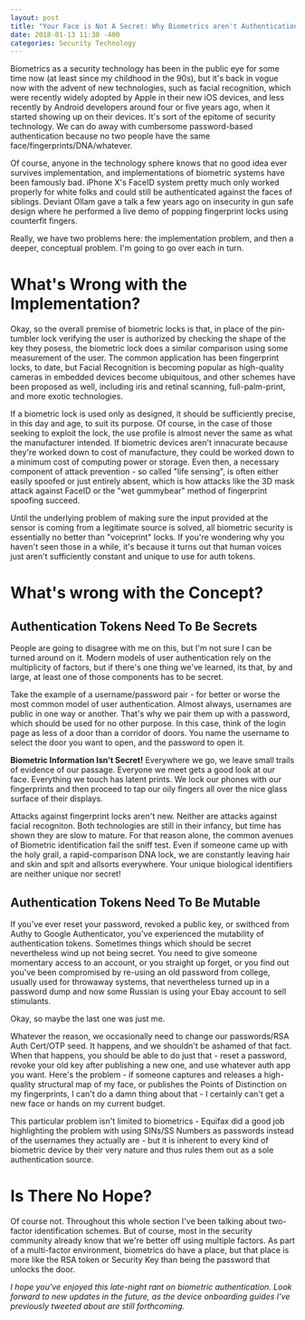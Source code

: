 ```yaml
---
layout: post
title: "Your Face is Not A Secret: Why Biometrics aren't Authentication Tokens"
date: 2018-01-13 11:30 -400
categories: Security Technology
---
```


Biometrics as a security technology has been in the public eye for some time now (at least since my childhood in the 90s), but it's back in vogue now with the advent of new technologies, such as facial recognition, which were recently widely adopted by Apple in their new iOS devices, and less recently by Android developers around four or five years ago, when it started showing up on their devices. It's sort of the epitome of security technology. We can do away with cumbersome password-based authentication because no two people have the same face/fingerprints/DNA/whatever.

Of course, anyone in the technology sphere knows that no good idea ever survives implementation, and implementations of biometric systems have been famously bad. iPhone X's FaceID system pretty much only worked properly for white folks and could still be authenticated against the faces of siblings. Deviant Ollam gave a talk a few years ago on insecurity in gun safe design where he performed a live demo of popping fingerprint locks using counterfit fingers.

Really, we have two problems here: the implementation problem, and then a deeper, conceptual problem. I'm going to go over each in turn.

# What's Wrong with the Implementation?
Okay, so the overall premise of biometric locks is that, in place of the pin-tumbler lock verifying the user is authorized by checking the shape of the key they posess, the biometric lock does a similar comparison using some measurement of the user. The common application has been fingerprint locks, to date, but Facial Recognition is becoming popular as high-quality cameras in embedded devices become ubiquitous, and other schemes have been proposed as well, including iris and retinal scanning, full-palm-print, and more exotic technologies.

If a biometric lock is used only as designed, it should be sufficiently precise, in this day and age, to suit its purpose. Of course, in the case of those seeking to exploit the lock, the use profile is almost never the same as what the manufacturer intended. If biometric devices aren't innacurate because they're worked down to cost of manufacture, they could be worked down to a minimum cost of computing power or storage. Even then, a necessary component of attack prevention - so called "life sensing", is often either easily spoofed or just entirely absent, which is how attacks like the 3D mask attack against FaceID or the "wet gummybear" method of fingerprint spoofing succeed.

Until the underlying problem of making sure the input provided at the sensor is coming from a legitimate source is solved, all biometric security is essentially no better than "voiceprint" locks. If you're wondering why you haven't seen those in a while, it's because it turns out that human voices just aren't sufficiently constant and unique to use for auth tokens.

# What's wrong with the Concept?
## Authentication Tokens Need To Be Secrets
People are going to disagree with me on this, but I'm not sure I can be turned around on it. Modern models of user authentication rely on the multiplicity of factors, but if there's one thing we've learned, its that, by and large, at least one of those components has to be secret.

Take the example of a username/password pair - for better or worse the most common model of user authentication. Almost always, usernames are public in one way or another. That's why we pair them up with a password, which should be used for no other purpose. In this case, think of the login page as less of a door than a corridor of doors. You name the username to select the door you want to open, and the password to open it.

**Biometric Information Isn't Secret!** Everywhere we go, we leave small trails of evidence of our passage. Everyone we meet gets a good look at our face. Everything we touch has latent prints. We lock our phones with our fingerprints and then proceed to tap our oily fingers all over the nice glass surface of their displays.

Attacks against fingerprint locks aren't new. Neither are attacks against facial recogniton. Both technologies are still in their infancy, but time has shown they are slow to mature. For that reason alone, the common avenues of Biometric identification fail the sniff test. Even if someone came up with the holy grail, a rapid-comparison DNA lock, we are constantly leaving hair and skin and spit and allsorts everywhere. Your unique biological identifiers are neither unique nor secret!

## Authentication Tokens Need To Be Mutable
If you've ever reset your password, revoked a public key, or swithced from Authy to Google Authenticator, you've experienced the mutability of authentication tokens. Sometimes things which should be secret nevertheless wind up not being secret. You need to give someone momentary access to an account, or you straight up forget, or you find out you've been compromised by re-using an old password from college, usually used for throwaway systems, that nevertheless turned up in a password dump and now some Russian is using your Ebay account to sell stimulants.

Okay, so maybe the last one was just me.

Whatever the reason, we occasionally need to change our passwords/RSA Auth Cert/OTP seed. It happens, and we shouldn't be ashamed of that fact. When that happens, you should be able to do just that - reset a password, revoke your old key after publishing a new one, and use whatever auth app you want. Here's the problem - if someone captures and releases a high-quality structural map of my face, or publishes the Points of Distinction on my fingerprints, I can't do a damn thing about that - I certainly can't get a new face or hands on my current budget.

This particular problem isn't limited to biometrics - Equifax did a good job highlighting the problem with using SINs/SS Numbers as passwords instead of the usernames they actually are - but it is inherent to every kind of biometric device by their very nature and thus rules them out as a sole authentication source.

# Is There No Hope?
Of course not. Throughout this whole section I've been talking about two-factor identification schemes. But of course, most in the security community already know that we're better off using multiple factors. As part of a multi-factor environment, biometrics do have a place, but that place is more like the RSA token or Security Key than being the password that unlocks the door.

*I hope you've enjoyed this late-night rant on biometric authentication. Look forward to new updates in the future, as the device onboarding guides I've previously tweeted about are still forthcoming.*
